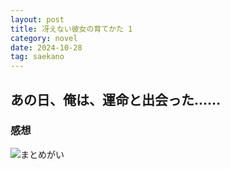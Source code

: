 ```yaml
---
layout: post
title: 冴えない彼女の育てかた 1
category: novel
date: 2024-10-28
tag: saekano
---
```


## あの日、俺は、運命と出会った……

### 感想

![まとめがい]({{site.baseurl}}/pic/saekano/origin/origins.jpg)   